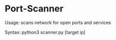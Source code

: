 # Port-Scanner
Usage: scans network for open ports and services

Syntax: python3 scanner.py [target ip]

